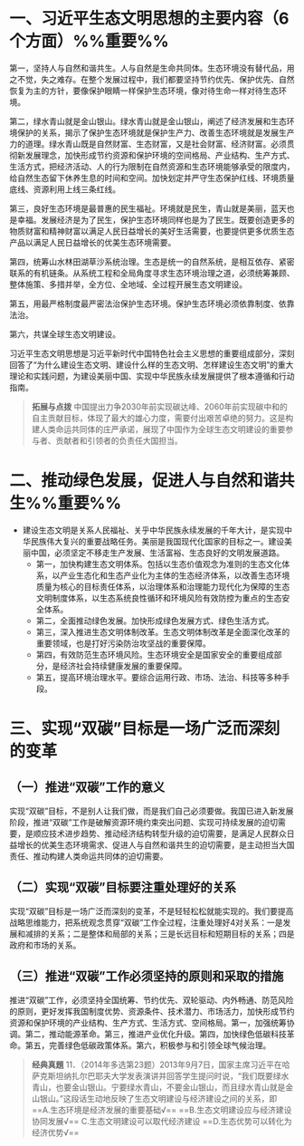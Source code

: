 # 一、习近平生态文明思想的主要内容（6个方面）%%重要%%
第一，坚持人与自然和谐共生。人与自然是生命共同体。生态环境没有替代品，用之不觉，失之难存。在整个发展过程中，我们都要坚持节约优先、保护优先、自然恢复为主的方针，要像保护眼睛一样保护生态环境，像对待生命一样对待生态环境。

第二，绿水青山就是金山银山。绿水青山就是金山银山，阐述了经济发展和生态环境保护的关系，揭示了保护生态环境就是保护生产力、改善生态环境就是发展生产力的道理。绿水青山既是自然财富、生态财富，又是社会财富、经济财富。必须贯彻新发展理念，加快形成节约资源和保护环境的空间格局、产业结构、生产方式、生活方式，把经济活动、人的行为限制在自然资源和生态环境能够承受的限度内，给自然生态留下休养生息的时间和空间。加快划定并严守生态保护红线、环境质量底线、资源利用上线三条红线。

第三，良好生态环境是最普惠的民生福祉。环境就是民生，青山就是美丽，蓝天也是幸福。发展经济是为了民生，保护生态环境同样也是为了民生。既要创造更多的物质财富和精神财富以满足人民日益增长的美好生活需要，也要提供更多优质生态产品以满足人民日益增长的优美生态环境需要。

第四，统筹山水林田湖草沙系统治理。生态是统一的自然系统，是相互依存、紧密联系的有机链条。从系统工程和全局角度寻求生态环境治理之道，必须统筹兼顾、整体施策、多措并举，全方位、全地域、全过程开展生态文明建设。

第五，用最严格制度最严密法治保护生态环境。保护生态环境必须依靠制度、依靠法治。

第六，共谋全球生态文明建设。

习近平生态文明思想是习近平新时代中国特色社会主义思想的重要组成部分，深刻回答了“为什么建设生态文明、建设什么样的生态文明、怎样建设生态文明”的重大理论和实践问题，为建设美丽中国、实现中华民族永续发展提供了根本遵循和行动指南。

>**拓展与点拨**
中国提出力争2030年前实现碳达峰、2060年前实现碳中和的自主贡献目标，体现了最大的雄心力度，需要付出艰苦卓绝的努力。这是构建人类命运共同体的庄严承诺，展现了中国作为全球生态文明建设的重要参与者、贡献者和引领者的负责任大国担当。
# 二、推动绿色发展，促进人与自然和谐共生%%重要%%
- 建设生态文明是关系人民福祉、关乎中华民族永续发展的千年大计，是实现中华民族伟大复兴的重要战略任务。美丽是我国现代化国家的目标之一。建设美丽中国，必须坚定不移走生产发展、生活富裕、生态良好的文明发展道路。
	- 第一，加快构建生态文明体系。包括以生态价值观念为准则的生态文化体系，以产业生态化和生态产业化为主体的生态经济体系，以改善生态环境质量为核心的目标责任体系，以治理体系和治理能力现代化为保障的生态文明制度体系，以生态系统良性循环和环境风险有效防控为重点的生态安全体系。
	- 第二，全面推动绿色发展。加快形成绿色发展方式、绿色生活方式。
	- 第三，深入推进生态文明体制改革。生态文明体制改革是全面深化改革的重要领域，也是打好污染防治攻坚战的重要保障。
	- 第四，有效防范生态环境风险。生态环境安全是国家安全的重要组成部分，是经济社会持续健康发展的重要保障。
	- 第五，提高环境治理水平。要综合运用行政、市场、法治、科技等多种手段。
# 三、实现“双碳”目标是一场广泛而深刻的变革
## （一）推进“双碳”工作的意义
实现“双碳”目标，不是别人让我们做，而是我们自己必须要做。我国已进入新发展阶段，推进“双碳”工作是破解资源环境约束突出问题、实现可持续发展的迫切需要，是顺应技术进步趋势、推动经济结构转型升级的迫切需要，是满足人民群众日益增长的优美生态环境需求、促进人与自然和谐共生的迫切需要，是主动担当大国责任、推动构建人类命运共同体的迫切需要。
## （二）实现“双碳”目标要注重处理好的关系
实现“双碳”目标是一场广泛而深刻的变革，不是轻轻松松就能实现的。我们要提高战略思维能力，把系统观念贯穿“双碳”工作全过程，注重处理好4对关系：一是发展和减排的关系；二是整体和局部的关系；三是长远目标和短期目标的关系；四是政府和市场的关系。
## （三）推进“双碳”工作必须坚持的原则和采取的措施
推进“双碳”工作，必须坚持全国统筹、节约优先、双轮驱动、内外畅通、防范风险的原则，更好发挥我国制度优势、资源条件、技术潜力、市场活力，加快形成节约资源和保护环境的产业结构、生产方式、生活方式、空间格局。第一，加强统筹协调。第二，推动能源革命。第三，推进产业优化升级。第四，加快绿色低碳科技革命。第五，完善绿色低碳政策体系。第六，积极参与和引领全球气候治理。

>**经典真題**
11．（2014年多选第23题）2013年9月7日，国家主席习近平在哈萨克斯坦纳扎尔巴耶夫大学发表演讲并回答学生提问时说，“我们既要绿水青山，也要金山银山。宁要绿水青山，不要金山银山，而且绿水青山就是金山银山。”这段话生动地反映了生态文明建设与经济建设之间的关系，即
==A.生态环境是经济发展的重要基础√==
==B.生态文明建设应与经济建设协同发展√==
C.生态文明建设可以取代经济建设
==D.生态优势可以转化为经济优势√==
